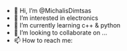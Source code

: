 - 👋 Hi, I’m @MichalisDimtsas
- 👀 I’m interested in electronics
- 🌱 I’m currently learning c++ & python
- 💞️ I’m looking to collaborate on ...
- 📫 How to reach me: 

<!---
MichalisDimtsas/MichalisDimtsas is a ✨ special ✨ repository because its `README.md` (this file) appears on your GitHub profile.
You can click the Preview link to take a look at your changes.
--->
